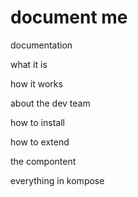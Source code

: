 # document me

documentation

what it is

how it works

about the dev team

how to install

how to extend

the compontent

everything in kompose
